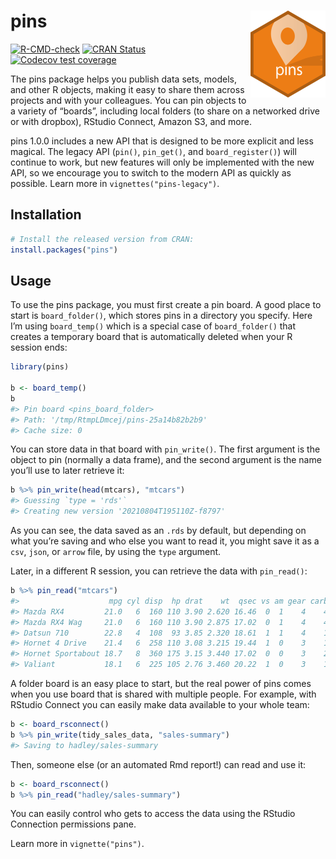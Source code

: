 
# pins [<img src="man/figures/logo.png" align="right" height="139"/>](https://pins.rstudio.com)

<!-- badges: start -->

[![R-CMD-check](https://github.com/rstudio/pins/workflows/R-CMD-check/badge.svg)](https://github.com/rstudio/pins/actions)
[![CRAN
Status](https://www.r-pkg.org/badges/version/pins)](https://cran.r-project.org/package=pins)
[![Codecov test
coverage](https://codecov.io/gh/rstudio/pins/branch/master/graph/badge.svg)](https://codecov.io/gh/rstudio/pins?branch=master)

<!-- badges: end -->

The pins package helps you publish data sets, models, and other R
objects, making it easy to share them across projects and with your
colleagues. You can pin objects to a variety of “boards”, including
local folders (to share on a networked drive or with dropbox), RStudio
Connect, Amazon S3, and more.

pins 1.0.0 includes a new API that is designed to be more explicit and
less magical. The legacy API (`pin()`, `pin_get()`, and
`board_register()`) will continue to work, but new features will only be
implemented with the new API, so we encourage you to switch to the
modern API as quickly as possible. Learn more in
`vignettes("pins-legacy")`.

## Installation

``` r
# Install the released version from CRAN:
install.packages("pins")
```

## Usage

To use the pins package, you must first create a pin board. A good place
to start is `board_folder()`, which stores pins in a directory you
specify. Here I’m using `board_temp()` which is a special case of
`board_folder()` that creates a temporary board that is automatically
deleted when your R session ends:

``` r
library(pins)

b <- board_temp()
b
#> Pin board <pins_board_folder>
#> Path: '/tmp/RtmpLDmcej/pins-25a14b82b2b9'
#> Cache size: 0
```

You can store data in that board with `pin_write()`. The first argument
is the object to pin (normally a data frame), and the second argument is
the name you’ll use to later retrieve it:

``` r
b %>% pin_write(head(mtcars), "mtcars")
#> Guessing `type = 'rds'`
#> Creating new version '20210804T195110Z-f8797'
```

As you can see, the data saved as an `.rds` by default, but depending on
what you’re saving and who else you want to read it, you might save it
as a `csv`, `json`, or `arrow` file, by using the `type` argument.

Later, in a different R session, you can retrieve the data with
`pin_read()`:

``` r
b %>% pin_read("mtcars")
#>                    mpg cyl disp  hp drat    wt  qsec vs am gear carb
#> Mazda RX4         21.0   6  160 110 3.90 2.620 16.46  0  1    4    4
#> Mazda RX4 Wag     21.0   6  160 110 3.90 2.875 17.02  0  1    4    4
#> Datsun 710        22.8   4  108  93 3.85 2.320 18.61  1  1    4    1
#> Hornet 4 Drive    21.4   6  258 110 3.08 3.215 19.44  1  0    3    1
#> Hornet Sportabout 18.7   8  360 175 3.15 3.440 17.02  0  0    3    2
#> Valiant           18.1   6  225 105 2.76 3.460 20.22  1  0    3    1
```

A folder board is an easy place to start, but the real power of pins
comes when you use board that is shared with multiple people. For
example, with RStudio Connect you can easily make data available to your
whole team:

``` r
b <- board_rsconnect()
b %>% pin_write(tidy_sales_data, "sales-summary")
#> Saving to hadley/sales-summary
```

Then, someone else (or an automated Rmd report!) can read and use it:

``` r
b <- board_rsconnect()
b %>% pin_read("hadley/sales-summary")
```

You can easily control who gets to access the data using the RStudio
Connection permissions pane.

Learn more in `vignette("pins")`.
